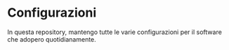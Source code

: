 # Configurazioni

In questa repository, mantengo tutte le varie configurazioni per il software che adopero quotidianamente.
